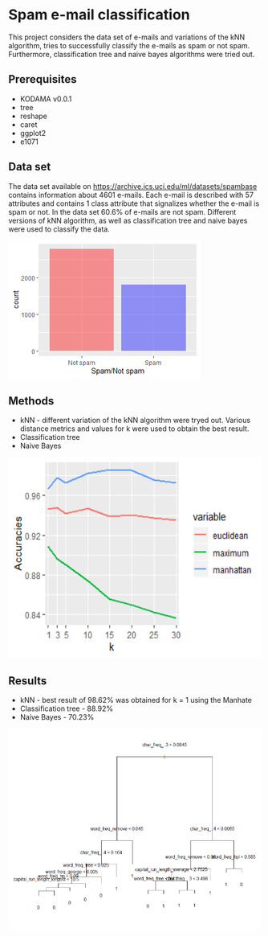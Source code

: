# Spam e-mail classification

This project considers the data set of e-mails and variations of the kNN algorithm, tries to successfully classify the e-mails as spam or not spam. Furthermore, classification tree and naive bayes algorithms were tried out.  

## Prerequisites 
* KODAMA v0.0.1
* tree
* reshape
* caret
* ggplot2
* e1071
## Data set

The data set available on https://archive.ics.uci.edu/ml/datasets/spambase contains information about 4601 e-mails. Each e-mail is described with 57 attributes and contains 1 class attribute that signalizes whether the e-mail is spam or not. In the data set 60.6% of e-mails are not spam. Different versions of kNN algorithm, as well as classification tree and naive bayes were used to classify the data. 

<img src="images/spam.png">

## Methods

* kNN - different variation of the kNN algorithm were tryed out. Various distance metrics and values for k were used to obtain the best result.
* Classification tree
* Naive Bayes 

<img src="images/accuracy.png" width=600 height=400> 

## Results

* kNN - best result of 98.62% was obtained for k = 1 using the Manhate
* Classification tree - 88.92%
* Naive Bayes - 70.23%

<img src="images/tree.png" width=600 height=400>

